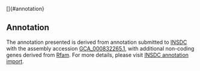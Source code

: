 []{#annotation}

Annotation
----------

The annotation presented is derived from annotation submitted to
[INSDC](http://www.insdc.org) with the assembly accession
[GCA\_000832265.1](http://www.ebi.ac.uk/ena/data/view/GCA_000832265.1),
with additional non-coding genes derived from
[Rfam](http://rfam.xfam.org/). For more details, please visit [INSDC
annotation
import](http://ensemblgenomes.org/info/data/insdc_annotation).
